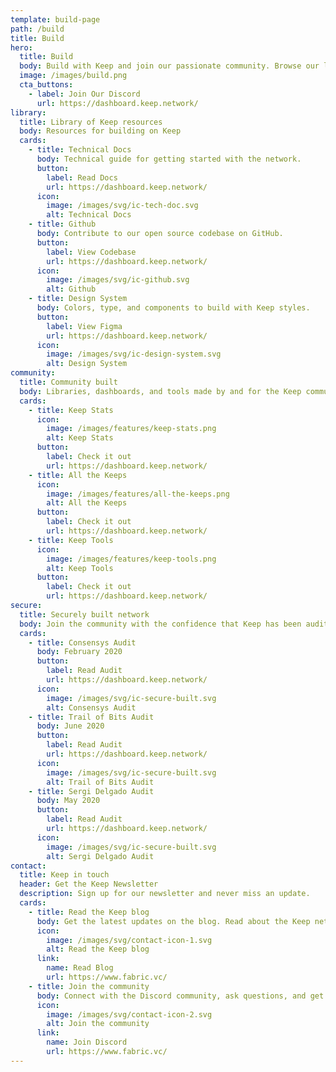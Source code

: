 ```yaml
---
template: build-page
path: /build
title: Build
hero:
  title: Build
  body: Build with Keep and join our passionate community. Browse our library of resources and community built tools below.
  image: /images/build.png
  cta_buttons:
    - label: Join Our Discord
      url: https://dashboard.keep.network/
library:
  title: Library of Keep resources
  body: Resources for building on Keep
  cards:
    - title: Technical Docs
      body: Technical guide for getting started with the network.
      button:
        label: Read Docs
        url: https://dashboard.keep.network/
      icon:
        image: /images/svg/ic-tech-doc.svg
        alt: Technical Docs
    - title: Github
      body: Contribute to our open source codebase on GitHub.
      button:
        label: View Codebase
        url: https://dashboard.keep.network/
      icon:
        image: /images/svg/ic-github.svg
        alt: Github
    - title: Design System
      body: Colors, type, and components to build with Keep styles.
      button:
        label: View Figma
        url: https://dashboard.keep.network/
      icon:
        image: /images/svg/ic-design-system.svg
        alt: Design System
community:
  title: Community built
  body: Libraries, dashboards, and tools made by and for the Keep community.
  cards:
    - title: Keep Stats
      icon:
        image: /images/features/keep-stats.png
        alt: Keep Stats
      button:
        label: Check it out
        url: https://dashboard.keep.network/
    - title: All the Keeps
      icon:
        image: /images/features/all-the-keeps.png
        alt: All the Keeps
      button:
        label: Check it out
        url: https://dashboard.keep.network/
    - title: Keep Tools
      icon:
        image: /images/features/keep-tools.png
        alt: Keep Tools
      button:
        label: Check it out
        url: https://dashboard.keep.network/
secure:
  title: Securely built network
  body: Join the community with the confidence that Keep has been audited by the strongest firms in the ecosystem.
  cards:
    - title: Consensys Audit
      body: February 2020
      button:
        label: Read Audit
        url: https://dashboard.keep.network/
      icon:
        image: /images/svg/ic-secure-built.svg
        alt: Consensys Audit
    - title: Trail of Bits Audit
      body: June 2020
      button:
        label: Read Audit
        url: https://dashboard.keep.network/
      icon:
        image: /images/svg/ic-secure-built.svg
        alt: Trail of Bits Audit
    - title: Sergi Delgado Audit
      body: May 2020
      button:
        label: Read Audit
        url: https://dashboard.keep.network/
      icon:
        image: /images/svg/ic-secure-built.svg
        alt: Sergi Delgado Audit
contact:
  title: Keep in touch
  header: Get the Keep Newsletter
  description: Sign up for our newsletter and never miss an update.
  cards:
    - title: Read the Keep blog
      body: Get the latest updates on the blog. Read about the Keep network, tBTC, partnerships, and more.
      icon:
        image: /images/svg/contact-icon-1.svg
        alt: Read the Keep blog
      link:
        name: Read Blog
        url: https://www.fabric.vc/
    - title: Join the community
      body: Connect with the Discord community, ask questions, and get in on the ground level for the future of DeFi.
      icon:
        image: /images/svg/contact-icon-2.svg
        alt: Join the community
      link:
        name: Join Discord
        url: https://www.fabric.vc/
---
```

